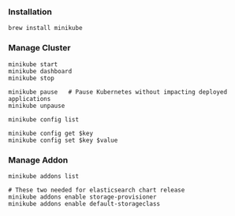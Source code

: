 ### Installation
```shell
brew install minikube
```

### Manage Cluster 
```shell
minikube start
minikube dashboard
minikube stop 

minikube pause   # Pause Kubernetes without impacting deployed applications
minikube unpause
```
```shell
minikube config list

minikube config get $key
minikube config set $key $value
```
### Manage Addon
```shell
minikube addons list

# These two needed for elasticsearch chart release
minikube addons enable storage-provisioner
minikube addons enable default-storageclass
```

